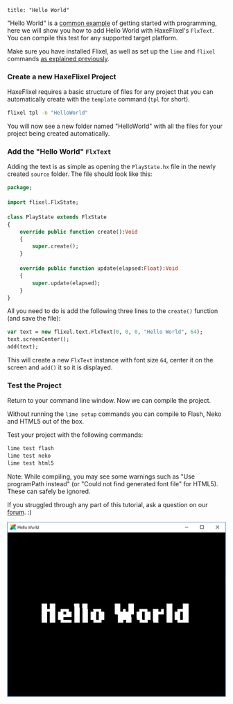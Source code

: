 ```
title: "Hello World"
```

"Hello World" is a [common example](http://en.wikipedia.org/wiki/Hello_world_program) of getting started with programming, here we will show you how to add Hello World with HaxeFlixel's `FlxText`. You can compile this test for any supported target platform.

Make sure you have installed Flixel, as well as set up the `lime` and `flixel` commands [as explained previously](/documentation/install-haxeflixel/).

### Create a new HaxeFlixel Project

HaxeFlixel requires a basic structure of files for any project that you can automatically create with the `template` command (`tpl` for short).

``` bash
flixel tpl -n "HelloWorld"
```

You will now see a new folder named "HelloWorld" with all the files for your project being created automatically.

### Add the "Hello World" `FlxText`

Adding the text is as simple as opening the `PlayState.hx` file in the newly created `source` folder. The file should look like this:

``` haxe
package;

import flixel.FlxState;

class PlayState extends FlxState
{
	override public function create():Void
	{
		super.create();
	}

	override public function update(elapsed:Float):Void
	{
		super.update(elapsed);
	}
}
```

All you need to do is add the following three lines to the `create()` function (and save the file):

``` haxe
var text = new flixel.text.FlxText(0, 0, 0, "Hello World", 64);
text.screenCenter();
add(text);
```

This will create a new `FlxText` instance with font size `64`, center it on the screen and `add()` it so it is displayed.

### Test the Project

Return to your command line window. Now we can compile the project.

Without running the `lime setup` commands you can compile to Flash, Neko and HTML5 out of the box.

Test your project with the following commands:

``` bash
lime test flash
lime test neko
lime test html5
```

Note: While compiling, you may see some warnings such as "Use programPath instead" (or "Could not find generated font file" for HTML5). These can safely be ignored.

If you struggled through any part of this tutorial, ask a question on our [forum](http://forum.haxeflixel.com/). :)

![](../images/00_getting_started/hello-world.png)
